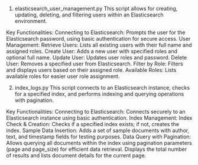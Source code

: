 1. elasticsearch_user_management.py
This script allows for creating, updating, deleting, and filtering users within an Elasticsearch environment.

Key Functionalities:
Connecting to Elasticsearch: Prompts the user for the Elasticsearch password, using basic authentication for secure access.
User Management:
Retrieve Users: Lists all existing users with their full name and assigned roles.
Create User: Adds a new user with specified roles and optional full name.
Update User: Updates user roles and password.
Delete User: Removes a specified user from Elasticsearch.
Filter by Role: Filters and displays users based on their assigned role.
Available Roles: Lists available roles for easier user role assignment.


2. index_logs.py
This script connects to an Elasticsearch instance, checks for a specified index, and performs indexing and querying operations with pagination.

Key Functionalities:
Connecting to Elasticsearch: Connects securely to an Elasticsearch instance using basic authentication.
Index Management:
Index Check & Creation: Checks if a specified index exists; if not, creates the index.
Sample Data Insertion: Adds a set of sample documents with author, text, and timestamp fields for testing purposes.
Data Query with Pagination:
Allows querying all documents within the index using pagination parameters (page and page_size) for efficient data retrieval.
Displays the total number of results and lists document details for the current page.
